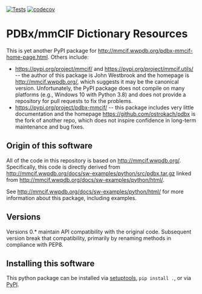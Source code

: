 [![Tests](https://github.com/Electrostatics/mmcif_pdbx/workflows/Tests/badge.svg)](https://github.com/Electrostatics/mmcif_pdbx/actions?query=workflow%3ATests)
[![codecov](https://codecov.io/gh/Electrostatics/mmcif_pdbx/branch/master/graph/badge.svg)](https://codecov.io/gh/Electrostatics/mmcif_pdbx)

# PDBx/mmCIF Dictionary Resources

This is yet another PyPI package for http://mmcif.wwpdb.org/pdbx-mmcif-home-page.html.
Others include:

* https://pypi.org/project/mmcif/ and https://pypi.org/project/mmcif.utils/ -- the author of this package is John Westbrook and the homepage is http://mmcif.wwpdb.org/, which suggests it may be the canonical version.
Unfortunately, the PyPI package does not compile on many platforms (e.g., Windows 10 with Python 3.8) and does not provide a repository for pull requests to fix the problems.
* https://pypi.org/project/pdbx-mmcif/ -- this package includes very little documentation and the homepage https://github.com/ostrokach/pdbx is the fork of another repo, which does not inspire confidence in long-term maintenance and bug fixes.

## Origin of this software
All of the code in this repository is based on http://mmcif.wwpdb.org/.
Specifically, this code is directly derived from http://mmcif.wwpdb.org/docs/sw-examples/python/src/pdbx.tar.gz linked from http://mmcif.wwpdb.org/docs/sw-examples/python/html/.

See http://mmcif.wwpdb.org/docs/sw-examples/python/html/ for more information about this package, including examples.

## Versions

Versions 0.* maintain API compatibility with the original code.
Subsequent version break that compatibility, primarily by renaming methods in compliance with PEP8.

## Installing this software

This python package can be installed via [setuptools](https://pypi.org/project/setuptools/), `pip install .`, or via [PyPI](https://pypi.org/project/mmcif-pdbx/).
